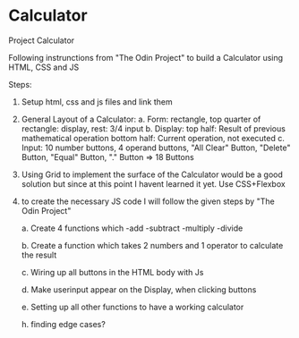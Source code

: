 # Calculator
Project Calculator

Following instrunctions from "The Odin Project" to build a Calculator using HTML, CSS and JS

Steps:

1. Setup html, css and js files and link them

2. General Layout of a Calculator:
    a. Form: rectangle, top quarter of rectangle: display, rest: 3/4 input
    b. Display: 
        top half: Result of previous mathematical operation
        bottom half: Current operation, not executed
    c. Input: 10 number buttons, 4 operand buttons, "All Clear" Button, "Delete" Button, "Equal" Button, "." Button
        => 18 Buttons

3. Using Grid to implement the surface of the Calculator would be a good solution but since at this point I havent learned it yet.
    Use CSS+Flexbox

4. to create the necessary JS code I will follow the given steps by "The Odin Project"

    a. Create 4 functions which -add -subtract -multiply -divide

    b. Create a function which takes 2 numbers and 1 operator to calculate the result

    c. Wiring up all buttons in the HTML body with Js

    d. Make userinput appear on the Display, when clicking buttons

    e. Setting up all other functions to have a working calculator

    h. finding edge cases?





    
